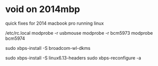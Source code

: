 # void on 2014mbp
 quick fixes for 2014 macbook pro running linux

/etc/rc.local
modprobe -r usbmouse
modprobe -r bcm5973
modprobe bcm5974

sudo xbps-install -S broadcom-wl-dkms

sudo xbps-install -S linux6.13-headers
sudo xbps-reconfigure -a
